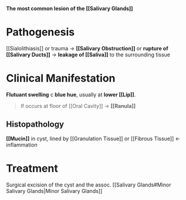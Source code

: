 **The most common lesion of the [[Salivary Glands]]**

# Pathogenesis
[[Sialolithiasis]] or trauma -> **[[Salivary Obstruction]]** or **rupture of [[Salivary Ducts]]** -> **leakage of [[Saliva]]** to the surrounding tissue

# Clinical Manifestation
**Flutuant swelling** c **blue hue**, usually at **lower [[Lip]]**.
> If occurs at floor of [[Oral Cavity]] -> **[[Ranula]]**

## Histopathology
**[[Mucin]]** in cyst, lined by [[Granulation Tissue]] or [[Fibrous Tissue]]
<- inflammation

# Treatment
Surgical excision of the cyst and the assoc. [[Salivary Glands#Minor Salivary Glands|Minor Salivary Glands]]
